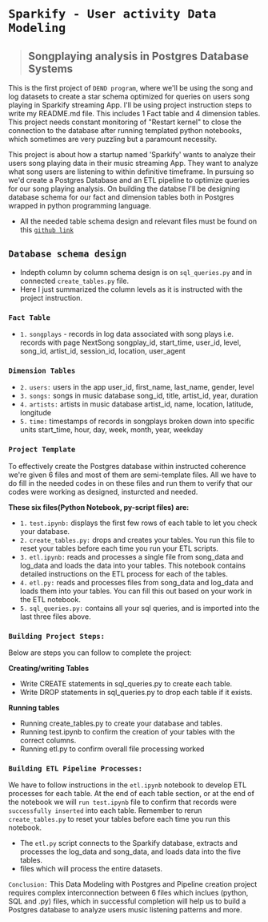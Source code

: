 
# `Sparkify - User activity Data Modeling`
> ##  Songplaying analysis in Postgres Database Systems

 
This is the first project of `DEND program`, where we'll be using the song and log datasets to create a star schema optimized for queries on users song playing in Sparkify streaming App. I'll be using project instruction steps to write my README.md file. This includes 1 Fact table and 4 dimension tables. This project needs constant monitoring of "Restart kernel" to close the connection to the database after running templated python notebooks, which sometimes are very puzzling but a paramount necessity.

This project is about how a startup named 'Sparkify' wants to analyze their users song playing data in their music streaming App. They want to analyze what song users are listening to within definitive timeframe. In pursuing so we'd create a Postgres Database and an ETL pipeline to optimize queries for our song playing analysis. On building the databse I'll be designing database schema for our fact and dimension tables both in Postgres wrapped in python programming language. 

* All the needed table schema design and relevant files must be found on this [`github link`](https://github.com/farhadkpx/DEND-Data-Engneering-Nano-Degree-/tree/main/Data-Modeling-with-Postgres)

## `Database schema design` 
+ Indepth column by column schema design is on `sql_queries.py` and in connected `create_tables.py` file.
+ Here I just summarized the column levels as it is instructed with the project instruction.

### `Fact Table` 
+ `1.` `songplays` - records in log data associated with song plays i.e. records with page NextSong
songplay_id, start_time, user_id, level, song_id, artist_id, session_id, location, user_agent

### `Dimension Tables` 
+ `2.` `users:`  users in the app
               user_id, first_name, last_name, gender, level
+ `3.` `songs:`  songs in music database
                song_id, title, artist_id, year, duration
+ `4.` `artists:`  artists in music database
                 artist_id, name, location, latitude, longitude
+ `5.` `time:`  timestamps of records in songplays broken down into specific units
                start_time, hour, day, week, month, year, weekday

### `Project Template`
To effectively create the Postgres database within instructed coherence we're given 6 files and most of them are semi-template files. All we have to do 
fill in the needed codes in on these files and run them to verify that our codes were working as designed, insturcted and needed.

**These six files(Python Notebook, py-script files) are:**
+ `1.` `test.ipynb:` displays the first few rows of each table to let you check your database.
+ `2.` `create_tables.py:` drops and creates your tables. You run this file to reset your tables before each time you run your ETL scripts.
+ `3.` `etl.ipynb:` reads and processes a single file from song_data and log_data and loads the data into your tables. 
                    This notebook contains detailed instructions on the ETL process for each of the tables.
+ `4.` `etl.py:` reads and processes files from song_data and log_data and loads them into your tables. You can fill this out based on your work in the ETL notebook.
+ `5.` `sql_queries.py:` contains all your sql queries, and is imported into the last three files above.

 
### `Building Project Steps:`
Below are steps you can follow to complete the project:

**Creating/writing Tables**
- Write CREATE statements in sql_queries.py to create each table.
- Write DROP statements in sql_queries.py to drop each table if it exists.

**Running tables**
- Running create_tables.py to create your database and tables.
- Running test.ipynb to confirm the creation of your tables with the correct columns.
- Running etl.py to confirm overall file processing worked

### `Building ETL Pipeline Processes:`
We have to follow instructions in the `etl.ipynb` notebook to develop ETL processes for each table. At the end of each table section, or at the end of the notebook we will `run test.ipynb` file to confirm that records were `successfully inserted` into each table. Remember to rerun `create_tables.py` to reset your tables before each time you run this notebook. 

+ The `etl.py` script connects to the Sparkify database, extracts and processes the log_data and song_data, and loads data into the five tables.
+ files which will process the entire datasets. 

`Conclusion:` This Data Modeling with Postgres and Pipeline creation project requires complex interconnection between 6 files which inclues (python, SQL and .py) files, which in successful completion will help us to build a Postgres database to analyze users music listening patterns and more. 
